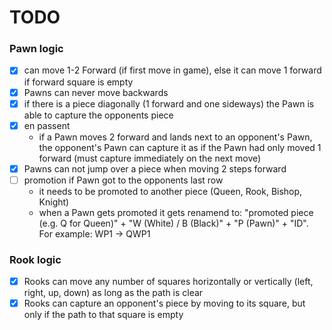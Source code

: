 # TODO

### Pawn logic

- [x] can move 1-2 Forward (if first move in game), else it can move 1 forward if forward square is empty
- [x] Pawns can never move backwards
- [x] if there is a piece diagonally (1 forward and one sideways) the Pawn is able to capture the opponents piece 
- [x] en passent
    - if a Pawn moves 2 forward and lands next to an opponent's Pawn, the opponent's Pawn can capture it as if the Pawn had only moved 1 forward (must capture immediately on the next move)
- [x] Pawns can not jump over a piece when moving 2 steps forward
- [ ] promotion if Pawn got to the opponents last row
    - it needs to be promoted to another piece (Queen, Rook, Bishop, Knight)
    - when a Pawn gets promoted it gets renamend to: "promoted piece (e.g. Q for Queen)" + "W (White) / B (Black)" + "P (Pawn)" + "ID". For example: WP1 -> QWP1

### Rook logic

- [x] Rooks can move any number of squares horizontally or vertically (left, right, up, down) as long as the path is clear
- [X] Rooks can capture an opponent's piece by moving to its square, but only if the path to that square is empty